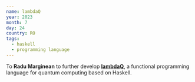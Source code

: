 ```yaml
---
name: lambdaQ
year: 2023
month: 7
day: 24
country: RO
tags:
  - haskell
  - programming language
---
```


To **Radu Marginean** to further develop **[lambdaQ](https://github.com/radumarg/lambdaQ)**, a functional programming language for quantum computing based on Haskell.
